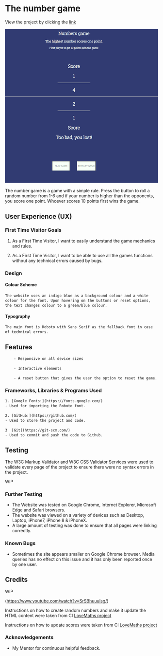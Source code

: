 # The number game

View the project by clicking the [link](https://alexanderjsn.github.io/number-game/)

![This is an image](/docs/number-game-main.png)

The number game is a game with a simple rule. Press the button to roll a random number from 1-6 and if your number is higher than the opponents, you score one point. Whoever scores 10 points first wins the game. 

## User Experience (UX)

### First Time Visitor Goals

1. As a First Time Visitor, I want to easily understand the game mechanics and rules. 

2. As a First Time Visitor, I want to be able to use all the games functions without any technical errors caused by bugs. 

### Design

#### Colour Scheme
    The website uses an indigo blue as a background colour and a white colour for the font. Upon hovering on the buttons or reset options, the text changes colour to a green/blue colour. 

#### Typography
    The main font is Roboto with Sans Serif as the fallback font in case of technical errors. 

## Features

        - Responsive on all device sizes
        
        - Interactive elements

        - A reset button that gives the user the option to reset the game. 

### Frameworks, Libraries & Programs Used

    1. [Google Fonts:](https://fonts.google.com/)
    - Used for importing the Roboto font. 

    2. [GitHub:](https://github.com/)
    - Used to store the project and code.

    3  [Git](https://git-scm.com/)
    - Used to commit and push the code to Github.

## Testing
The W3C Markup Validator and W3C CSS Validator Services were used to validate every page of the project to ensure there were no syntax errors in the project.

WIP

### Further Testing
-   The Website was tested on Google Chrome, Internet Explorer, Microsoft Edge and Safari browsers.
-   The website was viewed on a variety of devices such as Desktop, Laptop, iPhone7, iPhone 8 & iPhoneX.
-   A large amount of testing was done to ensure that all pages were linking correctly.

### Known Bugs

- Sometimes the site appears smaller on Google Chrome browser. Media queries has no effect on this issue and it has only been reported once by one user. 

## Credits 

WIP

(https://www.youtube.com/watch?v=SrSBhuuuIsg/)

Instructions on how to create random numbers and make it update the HTML content were taken from CI [LoveMaths project](https://www.youtube.com/watch?v=J3GM0FrBak8&t=46s/)

Instructions on how to update scores were taken from CI [LoveMaths project](https://www.youtube.com/watch?time_continue=42&v=9sPrhBoTmSk&feature=emb_title/)

### Acknowledgements

-   My Mentor for continuous helpful feedback.

